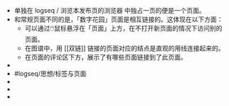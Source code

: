 - 单独在 logseq / 浏览本发布页的浏览器 中独占一页的便是一个页面。
- 和常规页面不同的是，「数字花园」页面是相互链接的。这体现在以下方面：
	- 可以通过🖱️鼠标悬浮在「页面」上方，在不打开新页面的情况下访问别的页面。
	- 在图谱中，用 [[双链]] 链接的页面对应的结点是直观的用线连接起来的。
	- 在页面的评论区下方，展示了有哪些页面链接到了此页面。
-
- #logseq/思想/标签与页面
-
-
-